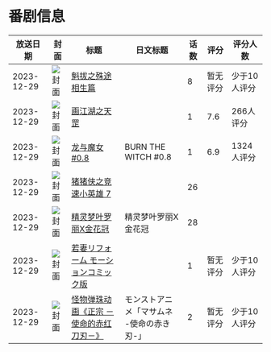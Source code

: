 # 番剧信息

|放送日期|封面|标题|日文标题|话数|评分|评分人数|
|---|---|---|---|---|---|---|
|2023-12-29|![封面](https://lain.bgm.tv/pic/cover/c/5a/89/329116_Wy6Sb.jpg)|[魁拔之殊途 相生篇](https://bangumi.tv/subject/329116)||8|暂无评分|少于10人评分|
|2023-12-29|![封面](https://lain.bgm.tv/pic/cover/c/c7/9a/396420_0S82k.jpg)|[画江湖之天罡](https://bangumi.tv/subject/396420)||1|7.6|266人评分|
|2023-12-29|![封面](https://lain.bgm.tv/pic/cover/c/d5/44/454887_26bbm.jpg)|[龙与魔女 #0.8](https://bangumi.tv/subject/454887)|BURN THE WITCH #0.8|1|6.9|1324人评分|
|2023-12-29|![封面](https://lain.bgm.tv/pic/cover/c/ed/d8/471441_GMuJt.jpg)|[猪猪侠之竞速小英雄 7](https://bangumi.tv/subject/471441)||26|||
|2023-12-29|![封面](https://lain.bgm.tv/pic/cover/c/f9/c7/472789_unnNz.jpg)|[精灵梦叶罗丽X金花冠](https://bangumi.tv/subject/472789)|精灵梦叶罗丽X金花冠|28|||
|2023-12-29|![封面](https://bangumi.tv/img/no_icon_subject.png)|[若妻リフォーム モーションコミック版](https://bangumi.tv/subject/505555)||1|暂无评分|少于10人评分|
|2023-12-29|![封面](https://lain.bgm.tv/pic/cover/c/8f/4e/511955_Jn07V.jpg)|[怪物弹珠动画《正宗 －使命的赤红刀刃－》](https://bangumi.tv/subject/511955)|モンストアニメ「マサムネ -使命の赤き刃-」|2|暂无评分|少于10人评分|
